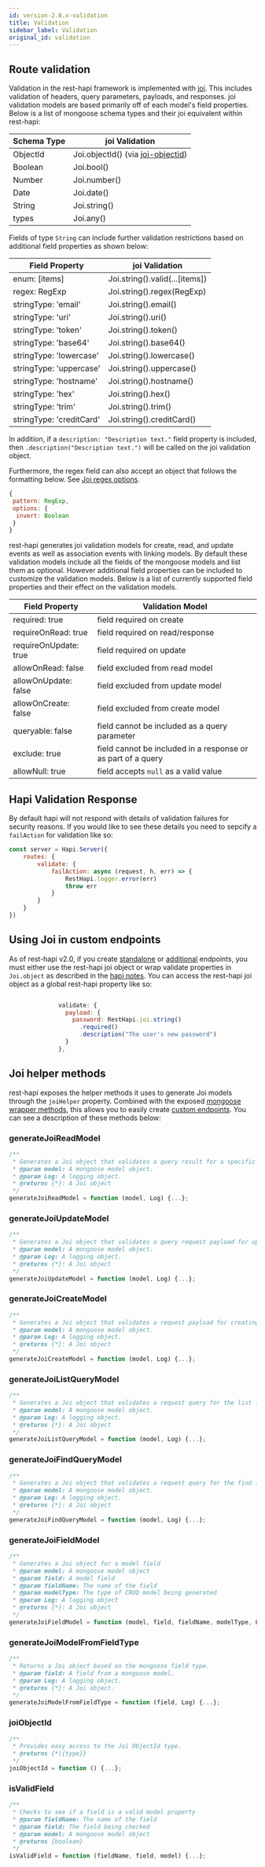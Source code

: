 ```yaml
---
id: version-2.0.x-validation
title: Validation
sidebar_label: Validation
original_id: validation
---
```


## Route validation
Validation in the rest-hapi framework is implemented with [joi](https://github.com/hapijs/joi). This includes validation of headers, query parameters, payloads, and responses. joi validation models are based primarily off of each model's field properties.  Below is a list of mongoose schema types and their joi equivalent within rest-hapi:

Schema Type | joi Validation
--- | --- 
ObjectId    |      Joi.objectId() (via [joi-objectid](https://www.npmjs.com/package/joi-objectid))
Boolean     |      Joi.bool()
Number      |      Joi.number()
Date        |      Joi.date()
String      |      Joi.string()
types       |      Joi.any()

Fields of type ``String`` can include further validation restrictions based on additional field properties as shown below:

Field Property | joi Validation
--- | ---
enum: [items] | Joi.string().valid(...[items])
regex: RegExp | Joi.string().regex(RegExp)
stringType: 'email' | Joi.string().email()
stringType: 'uri' | Joi.string().uri()
stringType: 'token' | Joi.string().token()
stringType: 'base64' | Joi.string().base64()
stringType: 'lowercase' | Joi.string().lowercase()
stringType: 'uppercase' | Joi.string().uppercase()
stringType: 'hostname' | Joi.string().hostname()
stringType: 'hex' | Joi.string().hex()
stringType: 'trim' | Joi.string().trim()
stringType: 'creditCard' | Joi.string().creditCard()

In addition, if a `description: "Description text."` field property is included, then `.description("Description text.")` will be called on the joi validation object.

Furthermore, the regex field can also accept an object that follows the formatting below. See [Joi regex options](https://github.com/hapijs/joi/blob/v13.0.2/API.md#stringregexpattern-name--options).

```javascript
{
 pattern: RegExp,
 options: {
  invert: Boolean
 }
}
```

rest-hapi generates joi validation models for create, read, and update events as well as association events with linking models.  By default these validation models include all the fields of the mongoose models and list them as optional.  However additional field properties can be included to customize the validation models.  Below is a list of currently supported field properties and their effect on the validation models.

Field Property | Validation Model
--- | ---
required: true | field required on create
requireOnRead: true | field required on read/response
requireOnUpdate: true | field required on update
allowOnRead: false | field excluded from read model
allowOnUpdate: false | field excluded from update model
allowOnCreate: false | field excluded from create model
queryable: false | field cannot be included as a query parameter
exclude: true | field cannot be included in a response or as part of a query
allowNull: true | field accepts ``null`` as a valid value

## Hapi Validation Response
By default hapi will not respond with details of validation failures for security reasons. If you would like to see these details you need to sepcify a `failAction` for validation like so:
```javascript
const server = Hapi.Server({
    routes: {
        validate: {
            failAction: async (request, h, err) => {
                RestHapi.logger.error(err)
                throw err
            }
        }
    }
})
```

## Using Joi in custom endpoints
As of rest-hapi v2.0, if you create [standalone](creating-endpoints.md#standalone-endpoints) or
[additional](creating-endpoints.md#additional-endpoints) endpoints, you must either use the rest-hapi joi
object or wrap validate properties in `Joi.object` as described in the [hapi
notes](https://github.com/hapijs/hapi/issues/4017). You can access the rest-hapi joi object as a
global rest-hapi property like so:
```javascript

              validate: {
                payload: {
                  password: RestHapi.joi.string()
                    .required()
                    .description("The user's new password")
                }
              },
```

## Joi helper methods
rest-hapi exposes the helper methods it uses to generate Joi models through the `joiHelper` property. Combined with the exposed [mongoose wrapper methods](mongoose-wrapper-methods.md), this allows you to easily create [custom endpoints](creating-endpoints.md#standalone-endpoints). You can see a description of these methods below:

### generateJoiReadModel
```javascript
/**
 * Generates a Joi object that validates a query result for a specific model
 * @param model: A mongoose model object.
 * @param Log: A logging object.
 * @returns {*}: A Joi object
 */
generateJoiReadModel = function (model, Log) {...};
```

### generateJoiUpdateModel
```javascript
/**
 * Generates a Joi object that validates a query request payload for updating a document
 * @param model: A mongoose model object.
 * @param Log: A logging object.
 * @returns {*}: A Joi object
 */
generateJoiUpdateModel = function (model, Log) {...};

```

### generateJoiCreateModel
```javascript
/**
 * Generates a Joi object that validates a request payload for creating a document
 * @param model: A mongoose model object.
 * @param Log: A logging object.
 * @returns {*}: A Joi object
 */
generateJoiCreateModel = function (model, Log) {...};

```

### generateJoiListQueryModel
```javascript
/**
 * Generates a Joi object that validates a request query for the list function
 * @param model: A mongoose model object.
 * @param Log: A logging object.
 * @returns {*}: A Joi object
 */
generateJoiListQueryModel = function (model, Log) {...};

```

### generateJoiFindQueryModel
```javascript
/**
 * Generates a Joi object that validates a request query for the find function
 * @param model: A mongoose model object.
 * @param Log: A logging object.
 * @returns {*}: A Joi object
 */
generateJoiFindQueryModel = function (model, Log) {...};

```

### generateJoiFieldModel
```javascript
/**
 * Generates a Joi object for a model field
 * @param model: A mongoose model object
 * @param field: A model field
 * @param fieldName: The name of the field
 * @param modelType: The type of CRUD model being generated
 * @param Log: A logging object
 * @returns {*}: A Joi object
 */
generateJoiFieldModel = function (model, field, fieldName, modelType, Log) {...};

```

### generateJoiModelFromFieldType
```javascript
/**
 * Returns a Joi object based on the mongoose field type.
 * @param field: A field from a mongoose model.
 * @param Log: A logging object.
 * @returns {*}: A Joi object.
 */
generateJoiModelFromFieldType = function (field, Log) {...};

```

### joiObjectId
```javascript
/**
 * Provides easy access to the Joi ObjectId type.
 * @returns {*|{type}}
 */
joiObjectId = function () {...};

```

### isValidField
```javascript
/**
 * Checks to see if a field is a valid model property
 * @param fieldName: The name of the field
 * @param field: The field being checked
 * @param model: A mongoose model object
 * @returns {boolean}
 */
isValidField = function (fieldName, field, model) {...};
```
